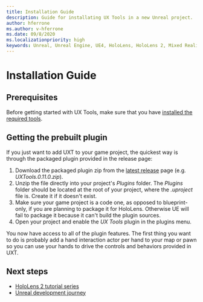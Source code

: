 ```yaml
---
title: Installation Guide
description: Guide for installating UX Tools in a new Unreal project.
author: hferrone
ms.author: v-hferrone
ms.date: 09/8/2020
ms.localizationpriority: high
keywords: Unreal, Unreal Engine, UE4, HoloLens, HoloLens 2, Mixed Reality, development, MRTK, UXT, UX Tools, Graphics, rendering, materials
---
```


# Installation Guide

## Prerequisites

Before getting started with UX Tools, make sure that you have [installed the required tools](https://docs.microsoft.com/windows/mixed-reality/install-the-tools?tabs=unreal).

## Getting the prebuilt plugin

If you just want to add UXT to your game project, the quickest way is through the packaged plugin provided in the release page:
1. Download the packaged plugin zip from the [latest release](https://github.com/microsoft/MixedReality-UXTools-Unreal/releases) page (e.g. _UXTools.0.11.0.zip_).
1. Unzip the file directly into your project's _Plugins_ folder. The _Plugins_ folder should be located at the root of your project, where the _.uproject_ file is. Create it if it doesn't exist.
1. Make sure your game project is a code one, as opposed to blueprint-only, if you are planning to package it for HoloLens. Otherwise UE will fail to package it because it can't build the plugin sources.
1. Open your project and enable the _UX Tools_ plugin in the plugins menu. 

You now have access to all of the plugin features. The first thing you want to do is probably add a hand interaction actor per hand to your map or pawn so you can use your hands to drive the controls and behaviors provided in UXT.

## Next steps

* [HoloLens 2 tutorial series](https://docs.microsoft.com/windows/mixed-reality/unreal-uxt-ch1)
* [Unreal development journey](https://docs.microsoft.com/windows/mixed-reality/unreal-development-overview)

